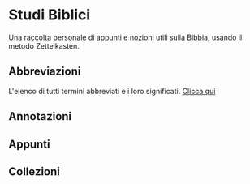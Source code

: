 # Studi Biblici

Una raccolta personale di appunti e nozioni utili sulla Bibbia, usando il metodo Zettelkasten. 

## Abbreviazioni

L'elenco di tutti termini abbreviati e i loro significati. [Clicca qui](/abbreviazioni.md)

## Annotazioni

## Appunti

## Collezioni



